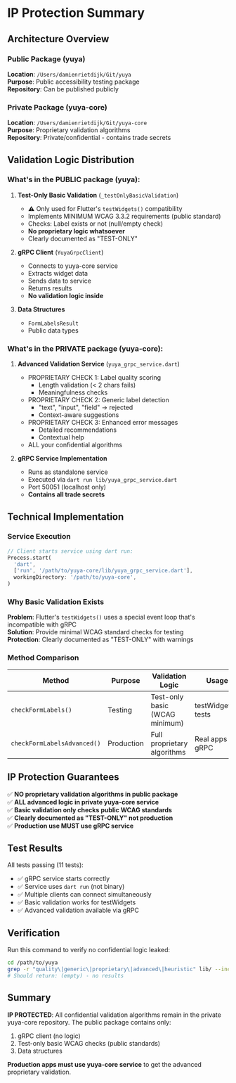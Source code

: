 # IP Protection Summary

## Architecture Overview

### Public Package (yuya)
**Location**: `/Users/damienrietdijk/Git/yuya`  
**Purpose**: Public accessibility testing package  
**Repository**: Can be published publicly

### Private Package (yuya-core)
**Location**: `/Users/damienrietdijk/Git/yuya-core`  
**Purpose**: Proprietary validation algorithms  
**Repository**: Private/confidential - contains trade secrets

## Validation Logic Distribution

### What's in the PUBLIC package (yuya):

1. **Test-Only Basic Validation** (`_testOnlyBasicValidation`)
   - ⚠️ Only used for Flutter's `testWidgets()` compatibility
   - Implements MINIMUM WCAG 3.3.2 requirements (public standard)
   - Checks: Label exists or not (null/empty check)
   - **No proprietary logic whatsoever**
   - Clearly documented as "TEST-ONLY"

2. **gRPC Client** (`YuyaGrpcClient`)
   - Connects to yuya-core service
   - Extracts widget data
   - Sends data to service
   - Returns results
   - **No validation logic inside**

3. **Data Structures**
   - `FormLabelsResult`
   - Public data types

### What's in the PRIVATE package (yuya-core):

1. **Advanced Validation Service** (`yuya_grpc_service.dart`)
   - PROPRIETARY CHECK 1: Label quality scoring
     - Length validation (< 2 chars fails)
     - Meaningfulness checks
   - PROPRIETARY CHECK 2: Generic label detection
     - "text", "input", "field" → rejected
     - Context-aware suggestions
   - PROPRIETARY CHECK 3: Enhanced error messages
     - Detailed recommendations
     - Contextual help
   - ALL your confidential algorithms

2. **gRPC Service Implementation**
   - Runs as standalone service
   - Executed via `dart run lib/yuya_grpc_service.dart`
   - Port 50051 (localhost only)
   - **Contains all trade secrets**

## Technical Implementation

### Service Execution
```dart
// Client starts service using dart run:
Process.start(
  'dart',
  ['run', '/path/to/yuya-core/lib/yuya_grpc_service.dart'],
  workingDirectory: '/path/to/yuya-core',
)
```

### Why Basic Validation Exists

**Problem**: Flutter's `testWidgets()` uses a special event loop that's incompatible with gRPC  
**Solution**: Provide minimal WCAG standard checks for testing  
**Protection**: Clearly documented as "TEST-ONLY" with warnings  

### Method Comparison

| Method | Purpose | Validation Logic | Usage |
|--------|---------|------------------|-------|
| `checkFormLabels()` | Testing | Test-only basic (WCAG minimum) | testWidgets() tests |
| `checkFormLabelsAdvanced()` | Production | Full proprietary algorithms | Real apps via gRPC |

## IP Protection Guarantees

✅ **NO proprietary validation algorithms in public package**  
✅ **ALL advanced logic in private yuya-core service**  
✅ **Basic validation only checks public WCAG standards**  
✅ **Clearly documented as "TEST-ONLY" not production**  
✅ **Production use MUST use gRPC service**  

## Test Results

All tests passing (11 tests):
- ✅ gRPC service starts correctly
- ✅ Service uses `dart run` (not binary)
- ✅ Multiple clients can connect simultaneously
- ✅ Basic validation works for testWidgets
- ✅ Advanced validation available via gRPC

## Verification

Run this command to verify no confidential logic leaked:
```bash
cd /path/to/yuya
grep -r "quality\|generic\|proprietary\|advanced\|heuristic" lib/ --include="*.dart" | grep -v "comment\|//\|gRPC\|yuya-core"
# Should return: (empty) - no results
```

## Summary

**IP PROTECTED**: All confidential validation algorithms remain in the private yuya-core repository. The public package contains only:
1. gRPC client (no logic)
2. Test-only basic WCAG checks (public standards)
3. Data structures

**Production apps must use yuya-core service** to get the advanced proprietary validation.
